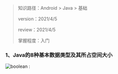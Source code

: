 > 知识路径：Android > Java > 基础
>
> version：2021/4/5
>
> review：2021/4/5
>
> 掌握程度：入门



### 1、Java的8种基本数据类型及其所占空间大小

![boolean :](https://img-blog.csdnimg.cn/20190309150127128.png?x-oss-process=image/watermark,type_ZmFuZ3poZW5naGVpdGk,shadow_10,text_aHR0cHM6Ly9ibG9nLmNzZG4ubmV0L2k2MjIzNjcx,size_16,color_FFFFFF,t_70)

